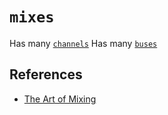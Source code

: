 # `mixes`

Has many [`channels`](../channels)
Has many [`buses`](../buses)


## References

  - [The Art of Mixing](https://www.youtube.com/watch?v=TEjOdqZFvhY)
